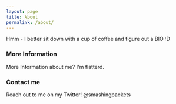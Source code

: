 ```yaml
---
layout: page
title: About
permalink: /about/
---
```


Hmm - I better sit down with a cup of coffee and figure out a BIO :D

### More Information

More Information about me? I'm flatterd. 

### Contact me

Reach out to me on my Twitter! @smashingpackets
